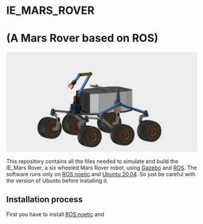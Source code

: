 # IE_MARS_ROVER
# (A Mars Rover based on ROS)

![orykrover assembly](https://github.com/govoyager/IE_MARS_ROVER/blob/main/mars%20rover%201.png)

This repository contains all the files needed to simulate and build the IE_Mars Rover, a six wheeled Mars Rover robot, using [Gazebo](http://gazebosim.org/)  and [ROS](https://www.ros.org/).
The software runs only on [ROS noetic](http://wiki.ros.org/noetic) and [Ubuntu 20.04](http://www.releases.ubuntu.com/20.04/). So just be careful with the version of Ubuntu before installing it.

## Installation process

First you have to install [ROS noetic](http://wiki.ros.org/noetic) and
